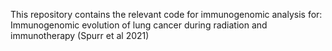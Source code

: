 This repository contains the relevant code for immunogenomic analysis for:
Immunogenomic evolution of lung cancer during radiation and immunotherapy (Spurr et al 2021)

